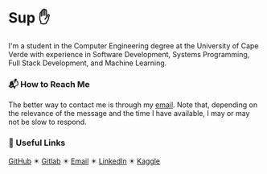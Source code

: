 # Sup :hand:

I'm a student in the Computer Engineering degree at the University of Cape Verde with experience in Software Development, Systems Programming, Full Stack Development, and Machine Learning.

### :mailbox_with_mail: How to Reach Me

The better way to contact me is through my [email](mailto:anaximenobrito@gmail.com). Note that, depending on the relevance of the message and the time I have available, I may or may not be slow to respond.

<!--
TODO:
  - Put recommended projects
-->

### :pushpin: Useful Links

[GitHub](https://github.com/anaximeno) ✴️ [Gitlab](https://gitlab.com/anaximeno) ✴️ [Email](mailto:anaximenobrito@gmail.com) ✴️ [LinkedIn](https://www.linkedin.com/in/anaximeno) ✴️ [Kaggle](https://www.kaggle.com/anaxmenobrito)
